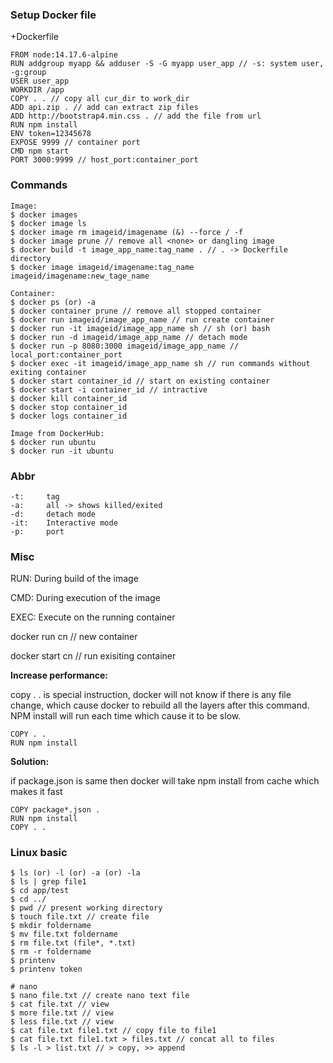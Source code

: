 ### Setup Docker file

+Dockerfile
```
FROM node:14.17.6-alpine
RUN addgroup myapp && adduser -S -G myapp user_app // -s: system user, -g:group
USER user_app
WORKDIR /app
COPY . . // copy all cur_dir to work_dir
ADD api.zip . // add can extract zip files
ADD http://bootstrap4.min.css . // add the file from url
RUN npm install
ENV token=12345678
EXPOSE 9999 // container port
CMD npm start
PORT 3000:9999 // host_port:container_port
```
### Commands

```
Image:
$ docker images
$ docker image ls
$ docker image rm imageid/imagename (&) --force / -f
$ docker image prune // remove all <none> or dangling image
$ docker build -t image_app_name:tag_name . // . -> Dockerfile directory
$ docker image imageid/imagename:tag_name imageid/imagename:new_tage_name

Container:
$ docker ps (or) -a
$ docker container prune // remove all stopped container
$ docker run imageid/image_app_name // run create container
$ docker run -it imageid/image_app_name sh // sh (or) bash
$ docker run -d imageid/image_app_name // detach mode
$ docker run -p 8080:3000 imageid/image_app_name // local_port:container_port
$ docker exec -it imageid/image_app_name sh // run commands without exiting container
$ docker start container_id // start on existing container
$ docker start -i container_id // intractive
$ docker kill container_id
$ docker stop container_id
$ docker logs container_id

Image from DockerHub:
$ docker run ubuntu
$ docker run -it ubuntu
```


### Abbr

```
-t:     tag
-a:     all -> shows killed/exited
-d:     detach mode
-it:    Interactive mode
-p:     port
```


### Misc

RUN: During build of the image

CMD: During execution of the image

EXEC: Execute on the running container

docker run cn     // new container

docker start cn   // run exisiting container

<b>Increase performance:</b>

copy . . is special instruction, docker will not know if there is any file change, which cause docker to rebuild all the layers after this command. NPM install will run each time which cause it to be slow.

```
COPY . .
RUN npm install
```

<b>Solution:</b>

if package.json is same then docker will take npm install from cache which makes it fast

```
COPY package*.json . 
RUN npm install
COPY . .
```

### Linux basic

```
$ ls (or) -l (or) -a (or) -la
$ ls | grep file1
$ cd app/test
$ cd ../
$ pwd // present working directory
$ touch file.txt // create file
$ mkdir foldername
$ mv file.txt foldername
$ rm file.txt (file*, *.txt)
$ rm -r foldername
$ printenv
$ printenv token

# nano
$ nano file.txt // create nano text file
$ cat file.txt // view
$ more file.txt // view
$ less file.txt // view 
$ cat file.txt file1.txt // copy file to file1
$ cat file.txt file1.txt > files.txt // concat all to files
$ ls -l > list.txt // > copy, >> append

```